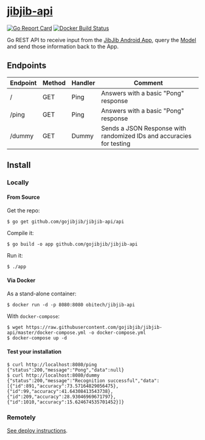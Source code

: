 # [jibjib-api](https://github.com/gojibjib/jibjib-api)

[![Go Report Card](https://goreportcard.com/badge/github.com/gojibjib/gopeana)](https://goreportcard.com/report/github.com/gojibjib/jibjib-api) [![Docker Build Status](https://img.shields.io/docker/build/obitech/jibjib-api.svg)](https://hub.docker.com/r/obitech/jibjib-api/builds/)

Go REST API to receive input from the [JibJib Android App](https://github.com/gojibjib/jibjib), query the [Model](https://github.com/gojibjib/jibjib-model) and send those information back to the App.

## Endpoints

Endpoint|Method|Handler|Comment
---|---|---|---
/|GET|Ping|Answers with a basic "Pong" response
/ping|GET|Ping|Answers with a basic "Pong" response
/dummy|GET|Dummy|Sends a JSON Response with randomized IDs and accuracies for testing

## Install
### Locally
#### From Source
Get the repo:

```
$ go get github.com/gojibjib/jibjib-api/api
```

Compile it:

```
$ go build -o app github.com/gojibjib/jibjib-api
```

Run it:

```
$ ./app
```

#### Via Docker
As a stand-alone container:

```
$ docker run -d -p 8080:8080 obitech/jibjib-api
```

With `docker-compose`:

```
$ wget https://raw.githubusercontent.com/gojibjib/jibjib-api/master/docker-compose.yml -o docker-compose.yml
$ docker-compose up -d
```

#### Test your installation

```
$ curl http://localhost:8080/ping
{"status":200,"message":"Pong","data":null}
$ curl http://localhost:8080/dummy
{"status":200,"message":"Recognition successful","data":[{"id":891,"accuracy":73.57164829056475},{"id":99,"accuracy":41.64308413543738},{"id":209,"accuracy":28.93046969671797},{"id":1010,"accuracy":15.624674535701452}]}
```

### Remotely
[See deploy instructions](https://github.com/gojibjib/jibjib-api/tree/master/deploy).